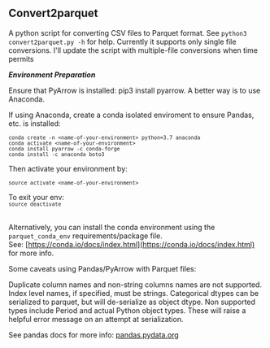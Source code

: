 

## Convert2parquet

A python script for converting CSV files to Parquet format. See `python3 convert2parquet.py -h` for help.
Currently it supports only single file conversions. I'll update the script with multiple-file conversions when time permits


***Environment Preparation***

Ensure that PyArrow is installed: pip3 install pyarrow. A better way is to use Anaconda.

If using Anaconda, create a conda isolated enviroment to ensure Pandas, etc. is installed:

<code>`conda create -n <name-of-your-environment> python=3.7 anaconda`</code> </br>
<code>`conda activate <name-of-your-environment>`</code> </br>
<code>`conda install pyarrow -c conda-forge`</code> </br>
<code>`conda install -c anaconda boto3`</code></br>

Then activate your environment by:

<code>`source activate <name-of-your-environment>`</code></br>

To exit your env: </br>
<code>`source deactivate` </code></br>

Alternatively, you can install the conda environment using the `parquet_conda_env` requirements/package file.  
See: [https://conda.io/docs/index.html](https://conda.io/docs/index.html) for more info. 

Some caveats using Pandas/PyArrow with Parquet files:


Duplicate column names and non-string columns names are not supported.
Index level names, if specified, must be strings.
Categorical dtypes can be serialized to parquet, but will de-serialize as object dtype.
Non supported types include Period and actual Python object types. These will raise a helpful error message on an attempt at serialization.

See pandas docs for more info: [pandas.pydata.org](https://pandas.pydata.org)